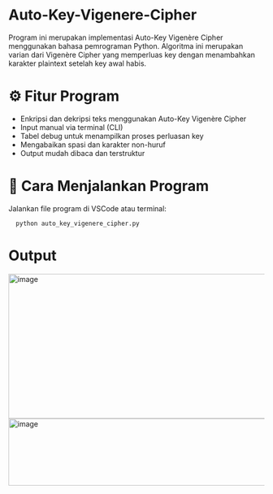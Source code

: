 # Auto-Key-Vigenere-Cipher
Program ini merupakan implementasi Auto-Key Vigenère Cipher menggunakan bahasa pemrograman Python. Algoritma ini merupakan varian dari Vigenère Cipher yang memperluas key dengan menambahkan karakter plaintext setelah key awal habis.
# ⚙️ Fitur Program
- Enkripsi dan dekripsi teks menggunakan Auto-Key Vigenère Cipher
- Input manual via terminal (CLI)
- Tabel debug untuk menampilkan proses perluasan key
- Mengabaikan spasi dan karakter non-huruf
- Output mudah dibaca dan terstruktur
# 🚀 Cara Menjalankan Program
Jalankan file program di VSCode atau terminal: 
  
      python auto_key_vigenere_cipher.py
# Output
<img width="891" height="285" alt="image" src="https://github.com/user-attachments/assets/6067bfe7-bf74-41cd-af72-955c1b0196ad" />
<img width="891" height="132" alt="image" src="https://github.com/user-attachments/assets/5d5237c2-5364-48de-99d8-8664ba3d08b4" />
